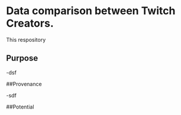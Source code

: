 # Data comparison between Twitch Creators.

This respository

## Purpose

-dsf

##Provenance

-sdf

##Potential

